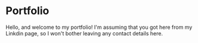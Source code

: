 # Portfolio
Hello, and welcome to my portfolio! I'm assuming that you got here from my Linkdin page, so I won't bother leaving any contact details here.
